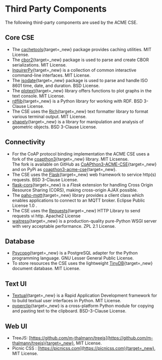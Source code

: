 # Third Party Components

The following third-party components are used by the ACME CSE.

## Core CSE
- The [cachetools](https://github.com/tkem/cachetools/){target=_new} package provides caching utilities. MIT License.
- The [cbor2](https://github.com/agronholm/cbor2){target=_new} package is used to parse and create CBOR serializations. MIT License.
- [InquirerPy](https://github.com/kazhala/InquirerPy/){target=_new} is a collection of common interactive command-line interfaces. MIT License.
- The [isodate](https://github.com/gweis/isodate){target=_new} package is used to parse and handle ISO 8601 time, date, and duration. BSD License.
- The [plotext](https://github.com/piccolomo/plotext){target=_new} library offers functions to plot graphs in the text console. MIT License.
- [rdflib](https://github.com/RDFLib/rdflib){target=_new} is a Python library for working with RDF. BSD 3-Clause License.
- The CSE uses the [Rich](https://github.com/willmcgugan/rich){target=_new} text formatter library to format various terminal output. MIT License. 
- [shapely](https://github.com/shapely/shapely){target=_new} is a library for manipulation and analysis of geometric objects. BSD 3-Clause License. 


## Connectivity
- For the CoAP protocol binding implementation the ACME CSE uses a fork of the [coapthon3](https://github.com/Tanganelli/CoAPthon3){target=_new} library. MIT Licsense.  
The fork is available on GitHub as [CoAPthon3-ACME-CSE](https://github.com/ankraft/CoAPthon3-ACME-CSE){target=_new} and on PyPi as [coapthon3-acme-cse](https://pypi.org/project/CoAPthon3-ACME-CSE/){target=_new}.
- The CSE uses the [Flask](https://flask.palletsprojects.com/){target=_new} web framework to service http(s) requests. BSD 3-Clause License.
- [flask-cors](https://github.com/corydolphin/flask-cors/){target=_new} is a *Flask* extension for handling Cross Origin Resource Sharing (CORS), making cross-origin AJAX possible.
- The [paho-mqtt](https://www.eclipse.org/paho/){target=_new} library provides a client class which enables applications to connect to an MQTT broker. Eclipse Public License 1.0 .
- The CSE uses the [Requests](https://requests.readthedocs.io){target=_new} HTTP Library to send requests vi http. Apache2 License
- [waitress](https://github.com/Pylons/waitress){target=_new} is a production-quality pure-Python WSGI server with very acceptable performance. ZPL 2.1 License.


## Database 
- [Psycopg](https://www.psycopg.org){target=_new} is a PostgreSQL adapter for the Python programming language. GNU Lesser General Public License.
- To store resources the CSE uses the lightweight [TinyDB](https://github.com/msiemens/tinydb){target=_new} document database. MIT License.


## Text UI
- [Textual](https://github.com/textualize/textual){target=_new} is a Rapid Application Development framework for to build textual user interfaces in Python. MIT License.
- [pyperclip](https://github.com/asweigart/pyperclip){target=_new} is a cross-platform Python module for copying and pasting text to the clipboard. BSD-3-Clause License.


## Web UI
- TreeJS: [https://github.com/m-thalmann/treejs](https://github.com/m-thalmann/treejs){target=_new}, MIT License.
- Picnic CSS : [https://picnicss.com](https://picnicss.com){target=_new}, MIT License.
